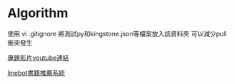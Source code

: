 # Algorithm

使用 vi .gitignore 將測試py和kingstone.json等檔案放入該資料夾 可以減少pull衝突發生



[專題影片youtube連結](https://www.youtube.com/watch?v=DheBnBML2cw)


[linebot書籍推薦系統](https://youtu.be/HlQsczxLR7Y)
